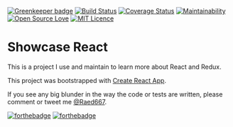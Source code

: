 [![Greenkeeper badge](https://badges.greenkeeper.io/RaedsLab/showcase-react.svg)](https://greenkeeper.io/)
[![Build Status](https://travis-ci.org/RaedsLab/showcase-react.svg?branch=master)](https://travis-ci.org/RaedsLab/showcase-react)
[![Coverage Status](https://img.shields.io/coveralls/github/RaedsLab/showcase-react.svg)](https://coveralls.io/github/RaedsLab/showcase-react)
[![Maintainability](https://api.codeclimate.com/v1/badges/9feb90b6358f805ebbf5/maintainability)](https://codeclimate.com/github/RaedsLab/showcase-react/maintainability)
[![Open Source Love](https://badges.frapsoft.com/os/v1/open-source.svg?v=103)](https://github.com/ellerbrock/open-source-badge/)
[![MIT Licence](https://badges.frapsoft.com/os/mit/mit.png?v=103)](https://opensource.org/licenses/mit-license.php)


# Showcase React 

This is a project I use and maintain to learn more about React and Redux.

This project was bootstrapped with [Create React App](https://github.com/facebook/create-react-app).

If you see any big blunder in the way the code or tests are written, please comment or tweet me [@Raed667](https://twitter.com/raed667).

[![forthebadge](https://forthebadge.com/images/badges/built-by-hipsters.svg)](https://forthebadge.com)
[![forthebadge](https://forthebadge.com/images/badges/uses-badges.svg)](https://forthebadge.com)
